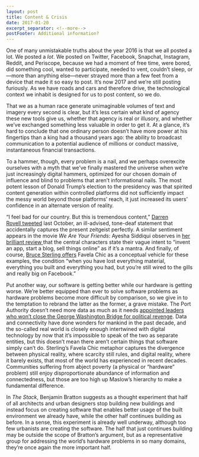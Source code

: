 ```yaml
---
layout: post
title: Content & Crisis
date: 2017-01-20
excerpt_separator: <!--more-->
postFooter: Additional information?
---
```


One of many unmistakable truths about the year 2016 is that we all posted a lot. We posted a <em>lot</em>. We posted on Twitter, Facebook, Snapchat, Instagram, Reddit, and Periscope, because we had a moment of free time, were bored, did something cool, wanted to participate, needed to vent, couldn’t sleep, or—more than anything else—never strayed more than a few feet from a device that made it so easy to post. It’s now 2017 and we’re still posting furiously. As we have roads and cars and therefore drive, the technological context we inhabit is designed for us to post content, so we do.

That we as a human race generate unimaginable volumes of text and imagery every second is clear, but it’s less certain what kind of agency these new tools give us, whether that agency is real or illusory, and whether we’ve exchanged something less valuable in order to get it. At a glance, it’s hard to conclude that one ordinary person doesn’t have more power at his fingertips than a king had a thousand years ago: the ability to broadcast communication to a potential audience of millions or conduct massive, instantaneous financial transactions.

To a hammer, though, every problem is a nail, and we perhaps overexcite ourselves with a myth that we’ve finally mastered the universe when we’re just increasingly digital hammers, optimized for our chosen domain of influence and blind to problems that aren’t informational nails. The most potent lesson of Donald Trump’s election to the presidency was that spirited content generation within controlled platforms did not sufficiently impact the messy world beyond those platforms’ reach, it just increased its users’ confidence in an alternate version of reality.

“I feel bad for our country. But this is tremendous content,” <a href="https://twitter.com/darrenrovell/status/788928211929427968">Darren Rovell tweeted</a> last October, an ill-advised, tone-deaf statement that accidentally captures the present zeitgeist perfectly. A similar sentiment appears in the movie <em>We Are Your Friends</em>: Ayesha Siddiqui observes in <a href="http://thenewinquiry.com/essays/our-brand-could-be-your-crisis/">her brilliant review </a>that the central characters state their vague intent to “invent an app, start a blog, sell things online” as if it’s a mantra. And finally, of course, <a href="https://www.wired.com/2011/02/transcript-of-reboot-11-speech-by-bruce-sterling-25-6-2009/">Bruce Sterling offers</a> Favela Chic as a conceptual vehicle for these examples, the condition “when you have lost everything material, everything you built and everything you had, but you’re still wired to the gills and really big on Facebook.”

Put another way, our software is getting better while our hardware is getting worse. We’re better equipped than ever to solve software problems as hardware problems become more difficult by comparison, so we give in to the temptation to rebrand the latter as the former, a grave mistake. The Port Authority doesn’t need more data as much as it needs <a href="http://www.nbcnews.com/news/us-news/bridgegate-two-former-aides-chris-christie-convicted-lane-closure-scandal-n678016">appointed leaders who won’t close the George Washington Bridge for political revenge</a>. Data and connectivity have done wonders for mankind in the past decade, and the so-called real world is closely enough intertwined with digital technology by now that it’s impossible to speak of the two as separate entities, but this doesn’t mean there aren’t certain things that software simply can’t do. Sterling’s Favela Chic metaphor captures the divergence between physical reality, where scarcity still rules, and digital reality, where it barely exists, that most of the world has experienced in recent decades. Communities suffering from abject poverty (a physical or “hardware” problem) still enjoy disproportionate abundance of information and connectedness, but those are too high up Maslow’s hierarchy to make a fundamental difference.

In <em>The Stack</em>, Benjamin Bratton suggests as a thought experiment that half of all architects and urban designers stop building new buildings and instead focus on creating software that enables better usage of the built environment we already have, while the other half continues building as before. In a sense, this experiment is already well underway, although too few urbanists are creating the software. The half that just continues building may be outside the scope of Bratton’s argument, but as a representative group for addressing the world’s hardware problems in so many domains, they’re once again the more important half.